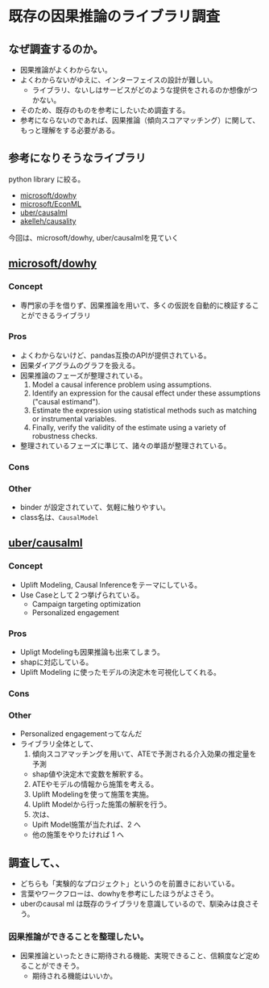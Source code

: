 # 既存の因果推論のライブラリ調査

## なぜ調査するのか。
- 因果推論がよくわからない。
- よくわからないがゆえに、インターフェイスの設計が難しい。
  - ライブラリ、ないしはサービスがどのような提供をされるのか想像がつかない。
- そのため、既存のものを参考にしたいため調査する。
- 参考にならないのであれば、因果推論（傾向スコアマッチング）に関して、もっと理解をする必要がある。


## 参考になりそうなライブラリ
python library に絞る。

- [microsoft/dowhy](!https://github.com/microsoft/dowhy)
- [microsoft/EconML](!https://github.com/microsoft/EconML)
- [uber/causalml](!https://github.com/uber/causalml)
- [akelleh/causality](!https://github.com/akelleh/causality)


今回は、microsoft/dowhy, uber/causalmlを見ていく

## [microsoft/dowhy](!https://github.com/microsoft/dowhy)
### Concept
- 専門家の手を借りず、因果推論を用いて、多くの仮説を自動的に検証することができるライブラリ
  
### Pros
- よくわからないけど、pandas互換のAPIが提供されている。
- 因果ダイアグラムのグラフを扱える。
- 因果推論のフェーズが整理されている。
    1. Model a causal inference problem using assumptions.
    2. Identify an expression for the causal effect under these assumptions ("causal estimand").
    3. Estimate the expression using statistical methods such as matching or instrumental variables.
    4. Finally, verify the validity of the estimate using a variety of robustness checks.
- 整理されているフェーズに準じて、諸々の単語が整理されている。 

### Cons

### Other
- binder が設定されていて、気軽に触りやすい。
- class名は、`CausalModel`



## [uber/causalml](!https://github.com/uber/causalml)
### Concept
- Uplift Modeling, Causal Inferenceをテーマにしている。
- Use Caseとして２つ挙げられている。
  - Campaign targeting optimization
  - Personalized engagement

### Pros
- Upligt Modelingも因果推論も出来てしまう。
- shapに対応している。
- Uplift Modeling に使ったモデルの決定木を可視化してくれる。

### Cons

### Other
- Personalized engagementってなんだ
- ライブラリ全体として、
  1. 傾向スコアマッチングを用いて、ATEで予測される介入効果の推定量を予測
    - shap値や決定木で変数を解釈する。
  2. ATEやモデルの情報から施策を考える。
  3. Uplift Modelingを使って施策を実施。
  4. Uplift Modelから行った施策の解釈を行う。
  5. 次は、
    - Upift Model施策が当たれば、2 へ
    - 他の施策をやりたければ 1 へ


## 調査して、、
- どちらも「実験的なプロジェクト」というのを前置きにおいている。
- 言葉やワークフローは、dowhyを参考にしたほうがよさそう。
- uberのcausal ml は既存のライブラリを意識しているので、馴染みは良さそう。

### 因果推論ができることを整理したい。
- 因果推論といったときに期待される機能、実現できること、信頼度など定めることができそう。
  - 期待される機能はいいか。
